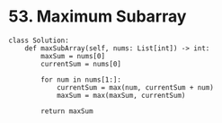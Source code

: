 # 53. Maximum Subarray


    class Solution:
        def maxSubArray(self, nums: List[int]) -> int:
            maxSum = nums[0]
            currentSum = nums[0]

            for num in nums[1:]:
                currentSum = max(num, currentSum + num)
                maxSum = max(maxSum, currentSum)

            return maxSum